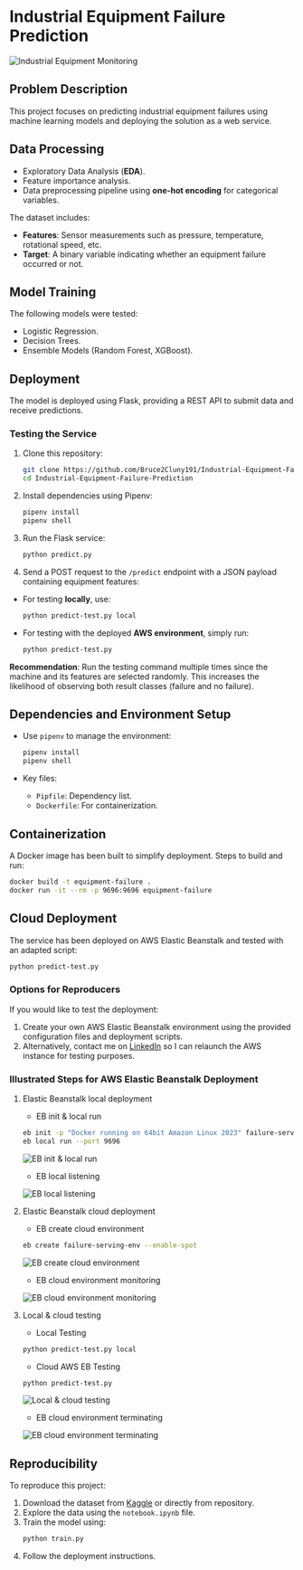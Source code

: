 # Industrial Equipment Failure Prediction

![Industrial Equipment Monitoring](Images/equipment_monitoring.png)

## Problem Description

This project focuses on predicting industrial equipment failures using machine learning models and deploying the solution as a web service.

## Data Processing

- Exploratory Data Analysis (**EDA**).
- Feature importance analysis.
- Data preprocessing pipeline using **one-hot encoding** for categorical variables.

The dataset includes:
- **Features**: Sensor measurements such as pressure, temperature, rotational speed, etc.
- **Target**: A binary variable indicating whether an equipment failure occurred or not.

## Model Training

The following models were tested:
- Logistic Regression.
- Decision Trees.
- Ensemble Models (Random Forest, XGBoost).

## Deployment

The model is deployed using Flask, providing a REST API to submit data and receive predictions.

### Testing the Service

1. Clone this repository:
   ```bash
   git clone https://github.com/Bruce2Cluny191/Industrial-Equipment-Failure-Prediction.git
   cd Industrial-Equipment-Failure-Prediction
   ```
2. Install dependencies using Pipenv:
   ```bash
   pipenv install
   pipenv shell
   ```
3. Run the Flask service:
   ```bash
   python predict.py
   ```
4. Send a POST request to the `/predict` endpoint with a JSON payload containing equipment features:
- For testing **locally**, use:
   ```bash
   python predict-test.py local
   ```
- For testing with the deployed **AWS environment**, simply run:
   ```bash
   python predict-test.py
   ```
**Recommendation**: Run the testing command multiple times since the machine and its features are selected randomly. This increases the likelihood of observing both result classes (failure and no failure).

## Dependencies and Environment Setup

- Use `pipenv` to manage the environment:
  ```bash
  pipenv install
  pipenv shell
  ```

- Key files:
  - `Pipfile`: Dependency list.
  - `Dockerfile`: For containerization.

## Containerization

A Docker image has been built to simplify deployment. Steps to build and run:
```bash
docker build -t equipment-failure .
docker run -it --rm -p 9696:9696 equipment-failure
```

## Cloud Deployment

The service has been deployed on AWS Elastic Beanstalk and tested with an adapted script:
   ```bash
   python predict-test.py
   ```
### Options for Reproducers
If you would like to test the deployment:

1. Create your own AWS Elastic Beanstalk environment using the provided configuration files and deployment scripts.
2. Alternatively, contact me on [LinkedIn](https://www.linkedin.com/in/chasseur2valeurs/) so I can relaunch the AWS instance for testing purposes.
### Illustrated Steps for AWS Elastic Beanstalk Deployment
1. Elastic Beanstalk local deployment
   - EB init & local run
   ```bash
   eb init -p "Docker running on 64bit Amazon Linux 2023" failure-serving -r eu-west-1
   eb local run --port 9696
   ```
   ![EB init & local run](Images/AWS_EB_init_local_run.png)
   - EB local listening

   ![EB local listening](Images/AWS_EB_init_local_listening.png)
2. Elastic Beanstalk cloud deployment
   - EB create cloud environment
   ```bash
   eb create failure-serving-env --enable-spot
   ``` 
   ![EB create cloud environment](Images/AWS_EB_create_cloud_env.png)
   - EB cloud environment monitoring

   ![EB cloud environment monitoring](Images/AWS_EB_env_monitoring.png)
3. Local & cloud testing
   - Local Testing
   ```bash
   python predict-test.py local
   ```
   - Cloud AWS EB Testing
   ```bash
   python predict-test.py
   ``` 
   ![Local & cloud testing](Images/AWS_EB_testing_local_then_cloud_env.png)
   - EB cloud environment terminating
   
   ![EB cloud environment terminating](Images/AWS_EB_env_terminated.png)

## Reproducibility

To reproduce this project:
1. Download the dataset from [Kaggle](https://www.kaggle.com/datasets/dnkumars/industrial-equipment-monitoring-dataset/data) or directly from repository.
2. Explore the data using the `notebook.ipynb` file.
3. Train the model using:
   ```bash
   python train.py
   ```
4. Follow the deployment instructions.